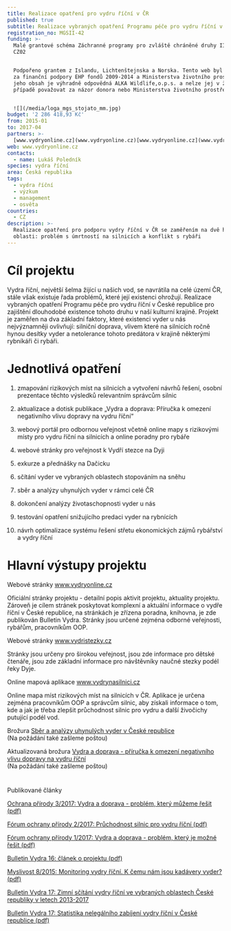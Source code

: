 ```yaml
---
title: Realizace opatření pro vydru říční v ČR
published: true
subtitle: Realizace vybraných opatření Programu péče pro vydru říční v ČR
registration_no: MGSII-42
funding: >-
  Malé grantové schéma Záchranné programy pro zvláště chráněné druhy II Programu
  CZ02


  Podpořeno grantem z Islandu, Lichtenštejnska a Norska. Tento web byl vytvořen
  za finanční podpory EHP fondů 2009-2014 a Ministerstva životního prostředí. Za
  jeho obsah je výhradně odpovědná ALKA Wildlife,o.p.s. a nelze jej v žádném
  případě považovat za názor donora nebo Ministerstva životního prostředí.


  ![](/media/loga_mgs_stojato_mm.jpg)
budget: '2 286 418,93 Kč'
from: 2015-01
to: 2017-04
partners: >-
  [www.vydryonline.cz](www.vydryonline.cz)[www.vydryonline.cz](www.vydryonline.cz)
web: www.vydryonline.cz
contacts:
  - name: Lukáš Poledník
species: vydra říční
area: Česká republika
tags:
  - vydra říční
  - výzkum
  - management
  - osvěta
countries:
  - CZ
description: >-
  Realizace opatření pro podporu vydry říční v ČR se zaměřením na dvě hlavní
  oblasti: problém s úmrtností na silnicích a konflikt s rybáři
---
```

# Cíl projektu

Vydra říční, největší šelma žijící u našich vod, se navrátila na celé území ČR, stále však existuje řada problémů, které její existenci ohrožují. Realizace vybraných opatření Programu péče pro vydru říční v České republice pro zajištění dlouhodobé existence tohoto druhu v naší kulturní krajině. Projekt je zaměřen na dva základní faktory, které existenci vyder u nás nejvýznamněji ovlivňují: silniční doprava, vlivem které na silnicích ročně hynou desítky vyder a netolerance tohoto predátora v krajině některými rybníkáři či rybáři.

# Jednotlivá opatření 

1. zmapování rizikových míst na silnicích a vytvoření návrhů řešení, osobní prezentace těchto výsledků relevantním správcům silnic

2. aktualizace a dotisk publikace „Vydra a doprava: Příručka k omezení negativního vlivu dopravy na vydru říční“

3. webový portál pro odbornou veřejnost včetně online mapy s rizikovými místy pro vydru říční na silnicích a online poradny pro rybáře

4. webové stránky pro veřejnost k Vydří stezce na Dyji

5. exkurze a přednášky na Dačicku

6. sčítání vyder ve vybraných oblastech stopováním na sněhu

7. sběr a analýzy uhynulých vyder v rámci celé ČR

8. dokončení analýzy životaschopnosti vyder u nás

9. testování opatření snižujícího predaci vyder na rybnících

10. návrh optimalizace systému řešení střetu ekonomických zájmů rybářství a vydry říční 



# Hlavní výstupy projektu

Webové stránky [www.vydryonline.cz](www.vydryonline.cz)

Oficiální stránky projektu - detailní popis aktivit projektu, aktuality projektu. Zároveň je cílem stránek poskytovat komplexní a aktuální informace o vydře říční v České republice, na stránkách je zřízena poradna, knihovna, je zde publikován Bulletin Vydra. Stránky jsou určené zejména odborné veřejnosti, rybářům, pracovníkům OOP.

Webové stránky [www.vydristezky.cz](www.vydristezky.cz)

Stránky jsou určeny pro širokou veřejnost, jsou zde informace pro dětské čtenáře, jsou zde základní informace pro návštěvníky naučné stezky podél řeky Dyje.

Online mapová aplikace [www.vydrynasilnici.cz](www.vydrynasilnici.cz)

Online mapa míst rizikových míst na silnicích v ČR. Aplikace je určena zejména pracovníkům OOP a správcům silnic, aby získali informace o tom, kde a jak je třeba zlepšit průchodnost silnic pro vydru a další živočichy putující podél vod. 

Brožura [Sběr a analýzy uhynulých vyder v České republice](/media/ALKA_-_Sb_r_a_anal_zy_vyder_-_web.pdf) \
(Na požádání také zašleme poštou)

Aktualizovaná brožura [Vydra a doprava - příručka k omezení negativního vlivu dopravy na vydru říční](/media/vydra%20a%20doprava%20-%20web_2.pdf) \
(Na požádání také zašleme poštou)

# Publikované články

[Ochrana přírody 3/2017: Vydra a doprava - problém, který můžeme řešit (pdf)](/media/OP_03_2017_vydry.pdf)

[Fórum ochrany přírody 2/2017: Průchodnost silnic pro vydru říční (pdf)](/media/12-pruchodnost-silnic-z-pohledu-vydry-ricni.pdf)

[Fórum ochrany přírody 1/2017: Vydra a doprava - problém, který je možné řešit (pdf)](/media/11-vydra-a-doprava-problem-ktery-je-mozne-resit.pdf)

[Bulletin Vydra 16: článek o projektu (pdf)](/media/8_Polednikova_etal_75_79.pdf)

[Myslivost 8/2015: Monitoring vydry říční. K čemu nám jsou kadávery vyder? (pdf)](/media/Myslivost_Vydra_2015_FINAL.pdf)

[Bulletin Vydra 17: Zimní sčítání vydry říční ve vybraných oblastech České republiky v letech 2013-2017](/media/Polednik_etal_14_25.pdf)

[Bulletin Vydra 17: Statistika nelegálního zabíjení vydry říční v České republice (pdf)](/media/Polednikova_etal_58_66.pdf)
